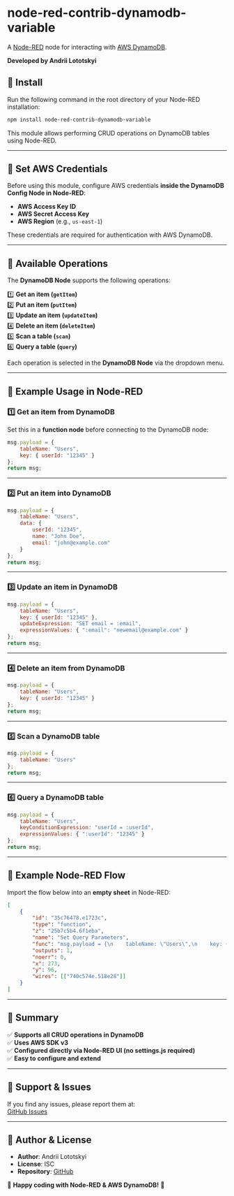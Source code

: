 # node-red-contrib-dynamodb-variable

A [Node-RED](http://nodered.org) node for interacting with [AWS DynamoDB](https://aws.amazon.com/dynamodb/).

**Developed by Andrii Lototskyi**

## 📌 Install

Run the following command in the root directory of your Node-RED installation:

```sh
npm install node-red-contrib-dynamodb-variable
```

This module allows performing CRUD operations on DynamoDB tables using Node-RED.

---

## 📌 Set AWS Credentials

Before using this module, configure AWS credentials **inside the DynamoDB Config Node in Node-RED**:

- **AWS Access Key ID**
- **AWS Secret Access Key**
- **AWS Region** (e.g., `us-east-1`)

These credentials are required for authentication with AWS DynamoDB.

---

## 📌 Available Operations

The **DynamoDB Node** supports the following operations:

1️⃣ **Get an item (`getItem`)**  
2️⃣ **Put an item (`putItem`)**  
3️⃣ **Update an item (`updateItem`)**  
4️⃣ **Delete an item (`deleteItem`)**  
5️⃣ **Scan a table (`scan`)**  
6️⃣ **Query a table (`query`)**

Each operation is selected in the **DynamoDB Node** via the dropdown menu.

---

## 📌 Example Usage in Node-RED

### **1️⃣ Get an item from DynamoDB**
Set this in a **function node** before connecting to the DynamoDB node:

```js
msg.payload = {
    tableName: "Users",
    key: { userId: "12345" }
};
return msg;
```

---

### **2️⃣ Put an item into DynamoDB**
```js
msg.payload = {
    tableName: "Users",
    data: {
        userId: "12345",
        name: "John Doe",
        email: "john@example.com"
    }
};
return msg;
```

---

### **3️⃣ Update an item in DynamoDB**
```js
msg.payload = {
    tableName: "Users",
    key: { userId: "12345" },
    updateExpression: "SET email = :email",
    expressionValues: { ":email": "newemail@example.com" }
};
return msg;
```

---

### **4️⃣ Delete an item from DynamoDB**
```js
msg.payload = {
    tableName: "Users",
    key: { userId: "12345" }
};
return msg;
```

---

### **5️⃣ Scan a DynamoDB table**
```js
msg.payload = {
    tableName: "Users"
};
return msg;
```

---

### **6️⃣ Query a DynamoDB table**
```js
msg.payload = {
    tableName: "Users",
    keyConditionExpression: "userId = :userId",
    expressionValues: { ":userId": "12345" }
};
return msg;
```

---

## 📌 Example Node-RED Flow

Import the flow below into an **empty sheet** in Node-RED:

```json
[
    {
        "id": "35c76478.e1723c",
        "type": "function",
        "z": "25b7c5b4.6f1eba",
        "name": "Set Query Parameters",
        "func": "msg.payload = {\n    tableName: \"Users\",\n    key: { userId: \"12345\" }\n};\nreturn msg;",
        "outputs": 1,
        "noerr": 0,
        "x": 273,
        "y": 96,
        "wires": [["740c574e.518e28"]]
    }
]
```

---

## 📌 Summary
✅ **Supports all CRUD operations in DynamoDB**  
✅ **Uses AWS SDK v3**  
✅ **Configured directly via Node-RED UI (no settings.js required)**  
✅ **Easy to configure and extend**

---

## 📌 Support & Issues
If you find any issues, please report them at:  
[GitHub Issues](https://github.com/lotockii/node-red-contrib-dynamodb-variable/issues)

---

## 📌 Author & License

- **Author**: Andrii Lototskyi
- **License**: ISC
- **Repository**: [GitHub](https://github.com/lotockii/node-red-contrib-dynamodb-variable)

🚀 **Happy coding with Node-RED & AWS DynamoDB!** 🎉

